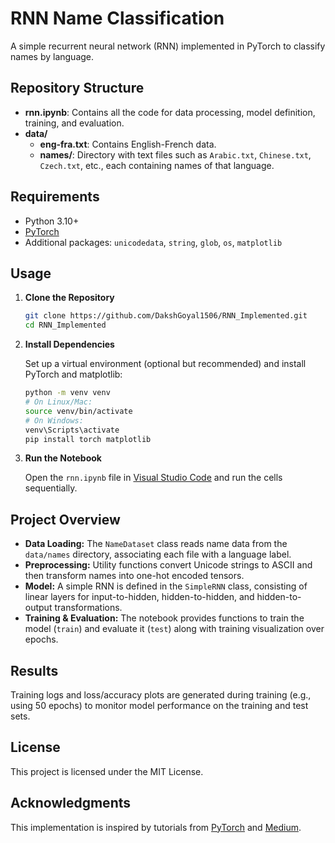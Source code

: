 # RNN Name Classification

A simple recurrent neural network (RNN) implemented in PyTorch to classify names by language.

## Repository Structure

- **rnn.ipynb**: Contains all the code for data processing, model definition, training, and evaluation.
- **data/**
  - **eng-fra.txt**: Contains English-French data.
  - **names/**: Directory with text files such as `Arabic.txt`, `Chinese.txt`, `Czech.txt`, etc., each containing names of that language.

## Requirements

- Python 3.10+
- [PyTorch](https://pytorch.org/)
- Additional packages: `unicodedata`, `string`, `glob`, `os`, `matplotlib`

## Usage

1. **Clone the Repository**

   ```sh
   git clone https://github.com/DakshGoyal1506/RNN_Implemented.git
   cd RNN_Implemented
   ```

2. **Install Dependencies**

   Set up a virtual environment (optional but recommended) and install PyTorch and matplotlib:

   ```sh
   python -m venv venv
   # On Linux/Mac:
   source venv/bin/activate
   # On Windows:
   venv\Scripts\activate
   pip install torch matplotlib
   ```

3. **Run the Notebook**

   Open the `rnn.ipynb` file in [Visual Studio Code](https://code.visualstudio.com/) and run the cells sequentially.

## Project Overview

- **Data Loading:** The `NameDataset` class reads name data from the `data/names` directory, associating each file with a language label.
- **Preprocessing:** Utility functions convert Unicode strings to ASCII and then transform names into one-hot encoded tensors.
- **Model:** A simple RNN is defined in the `SimpleRNN` class, consisting of linear layers for input-to-hidden, hidden-to-hidden, and hidden-to-output transformations.
- **Training & Evaluation:** The notebook provides functions to train the model (`train`) and evaluate it (`test`) along with training visualization over epochs.

## Results

Training logs and loss/accuracy plots are generated during training (e.g., using 50 epochs) to monitor model performance on the training and test sets.

## License

This project is licensed under the MIT License.

## Acknowledgments

This implementation is inspired by tutorials from [PyTorch](https://pytorch.org/tutorials/intermediate/char_rnn_classification_tutorial.html) and [Medium](https://medium.com/@wangdk93/lstm-from-scratch-c8b4baf06a8b).
